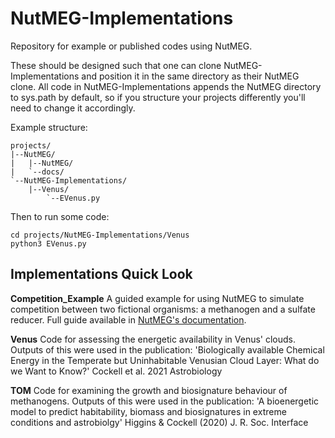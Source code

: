 # NutMEG-Implementations
Repository for example or published codes using NutMEG.

These should be designed such that one can clone NutMEG-Implementations and position it in the same directory as their NutMEG clone. All code in NutMEG-Implementations appends the NutMEG directory to sys.path by default, so if you structure your projects differently you'll need to change it accordingly.

Example structure:

    projects/
    |--NutMEG/
    |   |--NutMEG/
    |   `--docs/
    `--NutMEG-Implementations/
        |--Venus/
            `--EVenus.py

Then to run some code:

    cd projects/NutMEG-Implementations/Venus
    python3 EVenus.py

## Implementations Quick Look

**Competition_Example** A guided example for using NutMEG to simulate competition between two fictional organisms: a methanogen and a sulfate reducer. Full guide available in [NutMEG's documentation](https://nutmeg-astrobiology.readthedocs.io).

**Venus** Code for assessing the energetic availability in Venus' clouds.  Outputs of this were used in the publication: 'Biologically available Chemical Energy in the Temperate but Uninhabitable Venusian Cloud Layer: What do we Want to Know?' Cockell et al. 2021 Astrobiology

**TOM** Code for examining the growth and biosignature behaviour of methanogens.  Outputs of this were used in the publication: 'A bioenergetic model to predict habitability, biomass and biosignatures in extreme conditions and astrobiolgy' Higgins & Cockell (2020) J. R. Soc. Interface
